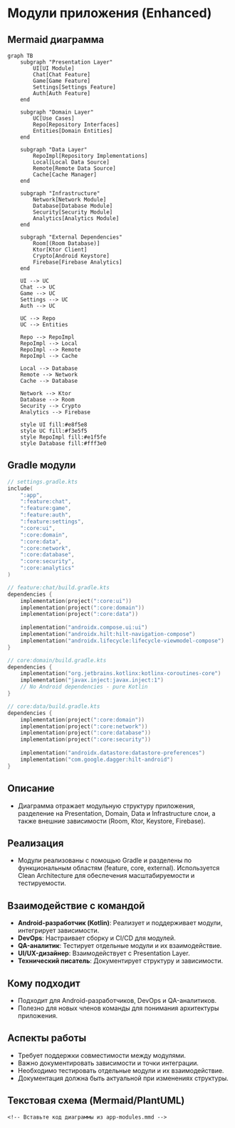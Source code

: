 # Модули приложения (Enhanced)

## Mermaid диаграмма
```mermaid
graph TB
    subgraph "Presentation Layer"
        UI[UI Module]
        Chat[Chat Feature]
        Game[Game Feature]
        Settings[Settings Feature]
        Auth[Auth Feature]
    end
    
    subgraph "Domain Layer"
        UC[Use Cases]
        Repo[Repository Interfaces]
        Entities[Domain Entities]
    end
    
    subgraph "Data Layer"
        RepoImpl[Repository Implementations]
        Local[Local Data Source]
        Remote[Remote Data Source]
        Cache[Cache Manager]
    end
    
    subgraph "Infrastructure"
        Network[Network Module]
        Database[Database Module]
        Security[Security Module]
        Analytics[Analytics Module]
    end
    
    subgraph "External Dependencies"
        Room[(Room Database)]
        Ktor[Ktor Client]
        Crypto[Android Keystore]
        Firebase[Firebase Analytics]
    end
    
    UI --> UC
    Chat --> UC
    Game --> UC
    Settings --> UC
    Auth --> UC
    
    UC --> Repo
    UC --> Entities
    
    Repo --> RepoImpl
    RepoImpl --> Local
    RepoImpl --> Remote
    RepoImpl --> Cache
    
    Local --> Database
    Remote --> Network
    Cache --> Database
    
    Network --> Ktor
    Database --> Room
    Security --> Crypto
    Analytics --> Firebase
    
    style UI fill:#e8f5e8
    style UC fill:#f3e5f5
    style RepoImpl fill:#e1f5fe
    style Database fill:#fff3e0
```

## Gradle модули

```kotlin
// settings.gradle.kts
include(
    ":app",
    ":feature:chat",
    ":feature:game",
    ":feature:auth",
    ":feature:settings",
    ":core:ui",
    ":core:domain",
    ":core:data",
    ":core:network",
    ":core:database",
    ":core:security",
    ":core:analytics"
)

// feature:chat/build.gradle.kts
dependencies {
    implementation(project(":core:ui"))
    implementation(project(":core:domain"))
    implementation(project(":core:data"))
    
    implementation("androidx.compose.ui:ui")
    implementation("androidx.hilt:hilt-navigation-compose")
    implementation("androidx.lifecycle:lifecycle-viewmodel-compose")
}

// core:domain/build.gradle.kts
dependencies {
    implementation("org.jetbrains.kotlinx:kotlinx-coroutines-core")
    implementation("javax.inject:javax.inject:1")
    // No Android dependencies - pure Kotlin
}

// core:data/build.gradle.kts
dependencies {
    implementation(project(":core:domain"))
    implementation(project(":core:network"))
    implementation(project(":core:database"))
    implementation(project(":core:security"))
    
    implementation("androidx.datastore:datastore-preferences")
    implementation("com.google.dagger:hilt-android")
}
```

## Описание
- Диаграмма отражает модульную структуру приложения, разделение на Presentation, Domain, Data и Infrastructure слои, а также внешние зависимости (Room, Ktor, Keystore, Firebase).

## Реализация
- Модули реализованы с помощью Gradle и разделены по функциональным областям (feature, core, external). Используется Clean Architecture для обеспечения масштабируемости и тестируемости.

## Взаимодействие с командой
- **Android-разработчик (Kotlin)**: Реализует и поддерживает модули, интегрирует зависимости.
- **DevOps**: Настраивает сборку и CI/CD для модулей.
- **QA-аналитик**: Тестирует отдельные модули и их взаимодействие.
- **UI/UX-дизайнер**: Взаимодействует с Presentation Layer.
- **Технический писатель**: Документирует структуру и зависимости.

## Кому подходит
- Подходит для Android-разработчиков, DevOps и QA-аналитиков.
- Полезно для новых членов команды для понимания архитектуры приложения.

## Аспекты работы
- Требует поддержки совместимости между модулями.
- Важно документировать зависимости и точки интеграции.
- Необходимо тестировать отдельные модули и их взаимодействие.
- Документация должна быть актуальной при изменениях структуры.

## Текстовая схема (Mermaid/PlantUML)
```mermaid
<!-- Вставьте код диаграммы из app-modules.mmd -->
``` 